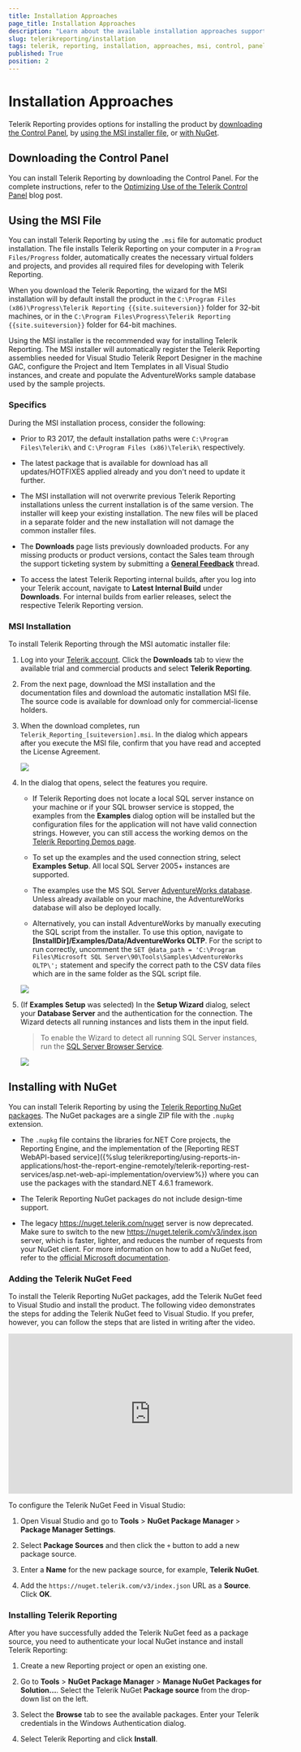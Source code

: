 ```yaml
---
title: Installation Approaches
page_title: Installation Approaches
description: "Learn about the available installation approaches supported by Telerik Reporting."
slug: telerikreporting/installation
tags: telerik, reporting, installation, approaches, msi, control, panel, nuget, private, feed, visual, studio
published: True
position: 2
---
```


# Installation Approaches

Telerik Reporting provides options for installing the product by [downloading the Control Panel](#downloading-the-control-panel), by [using the MSI installer file](#using-the-msi-file), or [with NuGet](#installing-with-nuget). 

## Downloading the Control Panel 

You can install Telerik Reporting by downloading the Control Panel. For the complete instructions, refer to the [Optimizing Use of the Telerik Control Panel](https://www.telerik.com/blogs/optimizing-use-of-the-telerik-control-panel) blog post. 

## Using the MSI File 

You can install Telerik Reporting by using the `.msi` file for automatic product installation. The file installs Telerik Reporting on your computer in a `Program Files/Progress` folder, automatically creates the necessary virtual folders and projects, and provides all required files for developing with Telerik Reporting.

When you download the Telerik Reporting, the wizard for the MSI installation will by default install the product in the `C:\Program Files (x86)\Progress\Telerik Reporting {{site.suiteversion}}` folder for 32-bit machines, or in the `C:\Program Files\Progress\Telerik Reporting {{site.suiteversion}}` folder for 64-bit machines.

Using the MSI installer is the recommended way for installing Telerik Reporting. The MSI installer will automatically register the Telerik Reporting assemblies needed for Visual Studio Telerik Report Designer in the machine GAC, configure the Project and Item Templates in all Visual Studio instances, and create and populate the AdventureWorks sample database used by the sample projects.

### Specifics

During the MSI installation process, consider the following:

* Prior to R3 2017, the default installation paths were `C:\Program Files\Telerik\` and `C:\Program Files (x86)\Telerik\` respectively.
  
* The latest package that is available for download has all updates/HOTFIXES applied already and you don't need to update it further.

* The MSI installation will not overwrite previous Telerik Reporting installations unless the current installation is of the same version. The installer will keep your existing installation. The new files will be placed in a separate folder and the new installation will not damage the common installer files.

* The __Downloads__ page lists previously downloaded products. For any missing products or product versions, contact the Sales team through the support ticketing system by submitting a [__General Feedback__](https://www.telerik.com/account/support-tickets/general-feedback) thread. 

* To access the latest Telerik Reporting internal builds, after you log into your Telerik account, navigate to __Latest Internal Build__ under __Downloads__. For internal builds from earlier releases, select the respective Telerik Reporting version. 

### MSI Installation

To install Telerik Reporting through the MSI automatic installer file: 

1. Log into your [Telerik account](https://www.telerik.com/account). Click the __Downloads__ tab to view the available trial and commercial products and select __Telerik Reporting__. 

1. From the next page, download the MSI installation and the documentation files and download the automatic installation MSI file. The source code is available for download only for commercial-license holders. 

1. When the download completes, run `Telerik_Reporting_[suiteversion].msi`. In the dialog which appears after you execute the MSI file, confirm that you have read and accepted the License Agreement. 

	![](images/installWizard1.png)

1. In the dialog that opens, select the features you require. 

	+ If Telerik Reporting does not locate a local SQL server instance on your machine or if your SQL browser service is stopped, the examples from the __Examples__ dialog option will be installed but the configuration files for the application will not have valid connection strings. However, you can still access the working demos on the [Telerik Reporting Demos page](http://demos.telerik.com/reporting). 

	+ To set up the examples and the used connection string, select __Examples Setup__. All local SQL Server 2005+ instances are supported. 

	+ The examples use the MS SQL Server [AdventureWorks database](https://docs.microsoft.com/en-us/previous-versions/sql/sql-server-2008/ms124659(v=sql.100)). Unless already available on your machine, the AdventureWorks database will also be deployed locally. 

	+ Alternatively, you can install AdventureWorks by manually executing the SQL script from the installer. To use this option, navigate to __[InstallDir]/Examples/Data/AdventureWorks OLTP__. For the script to run correctly, uncomment the `SET @data_path = 'C:\Program Files\Microsoft SQL Server\90\Tools\Samples\AdventureWorks OLTP\';` statement and specify the correct path to the CSV data files which are in the same folder as the SQL script file. 

	![](images/installWizard2.png)

1. (If __Examples Setup__ was selected) In the __Setup Wizard__ dialog, select your __Database Server__ and the authentication for the connection. The Wizard detects all running instances and lists them in the input field. 

	> To enable the Wizard to detect all running SQL Server instances, run the [SQL Server Browser Service](https://docs.microsoft.com/en-us/previous-versions/sql/sql-server-2008-r2/ms181087(v=sql.105)). 

	![](images/installWizard3.png)

## Installing with NuGet

You can install Telerik Reporting by using the [Telerik Reporting NuGet packages](https://nuget.telerik.com/v3/index.json). The NuGet packages are a single ZIP file with the `.nupkg` extension. 

* The `.nupkg` file contains the libraries for.NET Core projects, the Reporting Engine, and the implementation of the [Reporting REST WebAPI-based service]({%slug telerikreporting/using-reports-in-applications/host-the-report-engine-remotely/telerik-reporting-rest-services/asp.net-web-api-implementation/overview%}) where you can use the packages with the standard.NET 4.6.1 framework. 

* The Telerik Reporting NuGet packages do not include design-time support. 

* The legacy https://nuget.telerik.com/nuget server is now deprecated. Make sure to switch to the new https://nuget.telerik.com/v3/index.json server, which is faster, lighter, and reduces the number of requests from your NuGet client. For more information on how to add a NuGet feed, refer to the [official Microsoft documentation](https://www.visualstudio.com/en-us/docs/package/nuget/consume).

### Adding the Telerik NuGet Feed

To install the Telerik Reporting NuGet packages, add the Telerik NuGet feed to Visual Studio and install the product. The following video demonstrates the steps for adding the Telerik NuGet feed to Visual Studio. If you prefer, however, you can follow the steps that are listed in writing after the video.

<iframe width="560" height="315" src="https://www.youtube.com/embed/c3m_BLMXNDk" frameborder="0" allow="accelerometer; autoplay; encrypted-media; gyroscope; picture-in-picture" allowfullscreen></iframe>

To configure the Telerik NuGet Feed in Visual Studio:

1. Open Visual Studio and go to **Tools** > **NuGet Package Manager** > **Package Manager Settings**.

1. Select **Package Sources** and then click the `+` button to add a new package source.

1. Enter a **Name** for the new package source, for example, **Telerik NuGet**.

1. Add the `https://nuget.telerik.com/v3/index.json` URL as a **Source**. Click **OK**.

### Installing Telerik Reporting

After you have successfully added the Telerik NuGet feed as a package source, you need to authenticate your local NuGet instance and install Telerik Reporting:

1. Create a new Reporting project or open an existing one.

1. Go to **Tools** > **NuGet Package Manager** > **Manage NuGet Packages for Solution...**. Select the Telerik NuGet **Package source** from the drop-down list on the left.

1. Select the **Browse** tab to see the available packages. Enter your Telerik credentials in the Windows Authentication dialog.

1. Select Telerik Reporting and click **Install**. 

